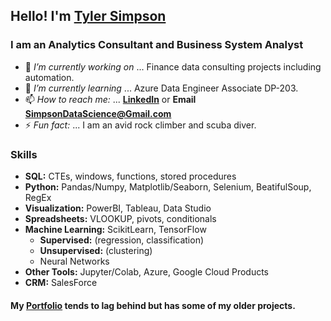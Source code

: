 ## Hello! I'm [Tyler Simpson](https://www.tylerjsimpson.com/)
### I am an Analytics Consultant and Business System Analyst
- 🔭 *I’m currently working on* ... Finance data consulting projects including automation.
- 🌱 *I’m currently learning* ... Azure Data Engineer Associate DP-203.
- 📫 *How to reach me:* ... **[LinkedIn](https://www.linkedin.com/in/tj-simpson/)** or **Email SimpsonDataScience@Gmail.com**
- ⚡ *Fun fact:* ... I am an avid rock climber and scuba diver.  

### Skills
* **SQL:** CTEs, windows, functions, stored procedures
* **Python:** Pandas/Numpy, Matplotlib/Seaborn, Selenium, BeatifulSoup, RegEx
* **Visualization:** PowerBI, Tableau, Data Studio
* **Spreadsheets:** VLOOKUP, pivots, conditionals
* **Machine Learning:** ScikitLearn, TensorFlow
  * **Supervised:** (regression, classification)  
  * **Unsupervised:** (clustering)
  * Neural Networks 
* **Other Tools:** Jupyter/Colab, Azure, Google Cloud Products
* **CRM:** SalesForce  

#### My **[Portfolio](https://www.tylerjsimpson.com/)** tends to lag behind but has some of my older projects.

